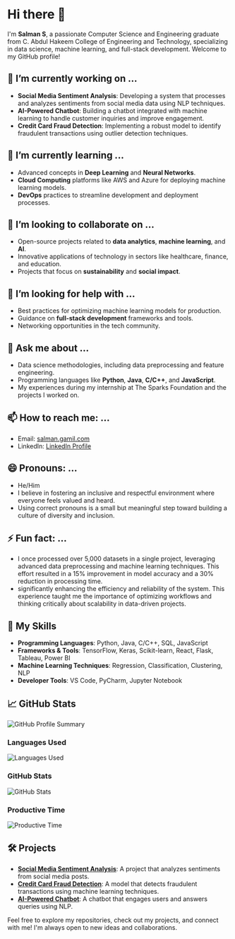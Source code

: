 # Hi there 👋

I'm **Salman S**, a passionate Computer Science and Engineering graduate from C. Abdul Hakeem College of Engineering and Technology, specializing in data science, machine learning, and full-stack development. Welcome to my GitHub profile!

## 🔭 I’m currently working on ...
- **Social Media Sentiment Analysis**: Developing a system that processes and analyzes sentiments from social media data using NLP techniques.
- **AI-Powered Chatbot**: Building a chatbot integrated with machine learning to handle customer inquiries and improve engagement.
- **Credit Card Fraud Detection**: Implementing a robust model to identify fraudulent transactions using outlier detection techniques.

## 🌱 I’m currently learning ...
- Advanced concepts in **Deep Learning** and **Neural Networks**.
- **Cloud Computing** platforms like AWS and Azure for deploying machine learning models.
- **DevOps** practices to streamline development and deployment processes.

## 👯 I’m looking to collaborate on ...
- Open-source projects related to **data analytics**, **machine learning**, and **AI**.
- Innovative applications of technology in sectors like healthcare, finance, and education.
- Projects that focus on **sustainability** and **social impact**.

## 🤔 I’m looking for help with ...
- Best practices for optimizing machine learning models for production.
- Guidance on **full-stack development** frameworks and tools.
- Networking opportunities in the tech community.

## 💬 Ask me about ...
- Data science methodologies, including data preprocessing and feature engineering.
- Programming languages like **Python**, **Java**, **C/C++**, and **JavaScript**.
- My experiences during my internship at The Sparks Foundation and the projects I worked on.

## 📫 How to reach me: ...
- Email: [salman.gamil.com](mailto:salmansalmanbasha9@gmail.com)
- LinkedIn: [LinkedIn Profile](https://www.linkedin.com/in/salman936/)
  

## 😄 Pronouns: ...
- He/Him
- I believe in fostering an inclusive and respectful environment where everyone feels valued and heard.
- Using correct pronouns is a small but meaningful step toward building a culture of diversity and inclusion.


## ⚡ Fun fact: ...
- I once processed over 5,000 datasets in a single project, leveraging advanced data preprocessing and machine learning techniques. This effort resulted in a 15% improvement in model accuracy and a 30% reduction in processing time.
-  significantly enhancing the efficiency and reliability of the system. This experience taught me the importance of optimizing workflows and thinking critically about scalability in data-driven projects.

## 🌟 My Skills
- **Programming Languages**: Python, Java, C/C++, SQL, JavaScript
- **Frameworks & Tools**: TensorFlow, Keras, Scikit-learn, React, Flask, Tableau, Power BI
- **Machine Learning Techniques**: Regression, Classification, Clustering, NLP
- **Developer Tools**: VS Code, PyCharm, Jupyter Notebook

## 📈 GitHub Stats
![GitHub Profile Summary](http://github-profile-summary-cards.vercel.app/api/cards/profile-details?username=Salman-id85&theme=gotham)

### Languages Used
![Languages Used](http://github-profile-summary-cards.vercel.app/api/cards/repos-per-language?username=Salman-id85&theme=gotham)

### GitHub Stats
![GitHub Stats](http://github-profile-summary-cards.vercel.app/api/cards/stats?username=Salman-id85&theme=gotham)

### Productive Time
![Productive Time](http://github-profile-summary-cards.vercel.app/api/cards/productive-time?username=Salman-id85&theme=gotham&utcOffset=8)

## 🛠️ Projects
- **[Social Media Sentiment Analysis](https://github.com/yourusername/social-media-sentiment-analysis)**: A project that analyzes sentiments from social media posts.
- **[Credit Card Fraud Detection](https://github.com/yourusername/credit-card-fraud-detection)**: A model that detects fraudulent transactions using machine learning techniques.
- **[AI-Powered Chatbot](https://github.com/yourusername/ai-chatbot)**: A chatbot that engages users and answers queries using NLP.

Feel free to explore my repositories, check out my projects, and connect with me! I'm always open to new ideas and collaborations.

